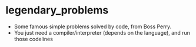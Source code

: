 # legendary_problems
* Some famous simple problems solved by code, from Boss Perry.
* You just need a compiler/interpreter (depends on the language), and run those codelines
